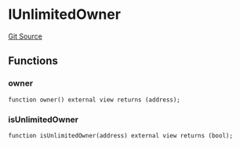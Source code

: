 # IUnlimitedOwner
[Git Source](https://github.com/solidant/unlimited-contracts/blob/06933827b140eb30ab8723aa85a9cdce2333525a/src/interfaces/IUnlimitedOwner.sol)


## Functions
### owner


```solidity
function owner() external view returns (address);
```

### isUnlimitedOwner


```solidity
function isUnlimitedOwner(address) external view returns (bool);
```

